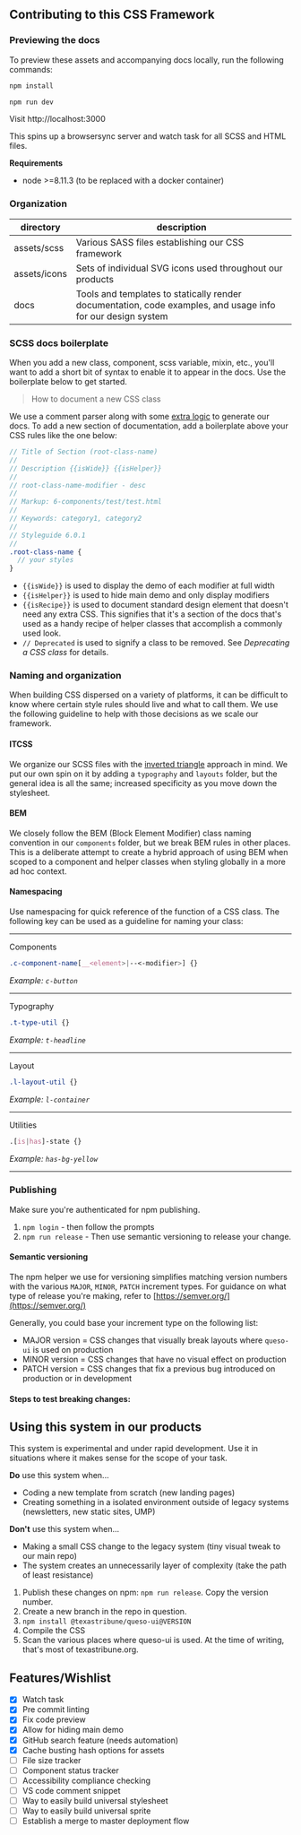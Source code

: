 ## Contributing to this CSS Framework

### Previewing the docs
To preview these assets and accompanying docs locally, run the following commands:
```sh
npm install
```

```sh
npm run dev
```
Visit http://localhost:3000

This spins up a browsersync server and watch task for all SCSS and HTML files.

**Requirements**
- node >=8.11.3 (to be replaced with a docker container)


### Organization
| directory          | description              |
| -----------       | --------------------|
| assets/scss       | Various SASS files establishing our CSS framework |
| assets/icons      | Sets of individual SVG icons used throughout our products            |
| docs      | Tools and templates to statically render documentation, code examples, and usage info for our design system         |


### SCSS docs boilerplate

When you add a new class, component, scss variable, mixin, etc., you'll want to add a short bit of syntax to enable it to appear in the docs. Use the boilerplate below to get started.

> How to document a new CSS class

We use a comment parser along with some [extra logic](https://github.com/texastribune/queso-ui/blob/master/tasks/style-doc.js) to generate our docs. To add a new section of documentation, add a boilerplate above your CSS rules like the one below: 

```scss
// Title of Section (root-class-name)
//
// Description {{isWide}} {{isHelper}}
//
// root-class-name-modifier - desc
//
// Markup: 6-components/test/test.html
//
// Keywords: category1, category2
//
// Styleguide 6.0.1
//
.root-class-name {
  // your styles
}
```
- `{{isWide}}` is used to display the demo of each modifier at full width
- `{{isHelper}}` is used to hide main demo and only display modifiers
- `{{isRecipe}}` is used to document standard design element that doesn't need any extra CSS. This signifies that it's a section of the docs that's used as a handy recipe of helper classes that accomplish a commonly used look.
- `// Deprecated` is used to signify a class to be removed. See _Deprecating a CSS class_ for details.


### Naming and organization

When building CSS dispersed on a variety of platforms, it can be difficult to know where certain style rules should live and what to call them. We use the following guideline to help with those decisions as we scale our framework.

#### ITCSS
We organize our SCSS files with the [inverted triangle](https://www.xfive.co/blog/itcss-scalable-maintainable-css-architecture/) approach in mind. We put our own spin on it by adding a `typography` and `layouts` folder, but the general idea is all the same; increased specificity as you move down the stylesheet.

#### BEM
We closely follow the BEM (Block Element Modifier) class naming convention in our `components` folder, but we break BEM rules in other places. This is a deliberate attempt to create a hybrid approach of using BEM when scoped to a component and helper classes when styling globally in a more ad hoc context.

#### Namespacing
Use namespacing for quick reference of the function of a CSS class. The following key can be used as a guideline for naming your class:

---

Components
```css
.c-component-name[__<element>|--<-modifier>] {}
```
_Example: `c-button`_

---

Typography
```css
.t-type-util {}
```
_Example: `t-headline`_

---

Layout
```css
.l-layout-util {}
```
_Example: `l-container`_

---

Utilities
```css
.[is|has]-state {}
```
_Example: `has-bg-yellow`_

---

### Publishing

Make sure you're authenticated for npm publishing.

1. `npm login` - then follow the prompts
2. `npm run release` - Then use semantic versioning to release your change.

#### Semantic versioning
The npm helper we use for versioning simplifies matching version numbers with the various `MAJOR`, `MINOR`, `PATCH` increment types. For guidance on what type of release you're making, refer to [https://semver.org/](https://semver.org/)

Generally, you could base your increment type on the following list:

- MAJOR version = CSS changes that visually break layouts where `queso-ui` is used on production
- MINOR version = CSS changes that have no visual effect on production
- PATCH version = CSS changes that fix a previous bug introduced on production or in development 

#### Steps to test breaking changes:

## Using this system in our products
This system is experimental and under rapid development. Use it in situations where it makes sense for the scope of your task.

**Do** use this system when...
- Coding a new template from scratch (new landing pages)
- Creating something in a isolated environment outside of legacy systems (newsletters, new static sites, UMP)

**Don't** use this system when...
- Making a small CSS change to the legacy system (tiny visual tweak to our main repo)
- The system creates an unnecessarily layer of complexity (take the path of least resistance)



1. Publish these changes on npm: `npm run release`. Copy the version number.
2. Create a new branch in the repo in question.
3. `npm install @texastribune/queso-ui@VERSION`
4. Compile the CSS
5. Scan the various places where queso-ui is used. At the time of writing, that's most of texastribune.org.

##  Features/Wishlist

* [x] Watch task
* [x] Pre commit linting
* [x] Fix code preview
* [x] Allow for hiding main demo
* [x] GitHub search feature (needs automation)
* [x] Cache busting hash options for assets
* [ ] File size tracker
* [ ] Component status tracker
* [ ] Accessibility compliance checking
* [ ] VS code comment snippet
* [ ] Way to easily build universal stylesheet
* [ ] Way to easily build universal sprite
* [ ] Establish a merge to master deployment flow